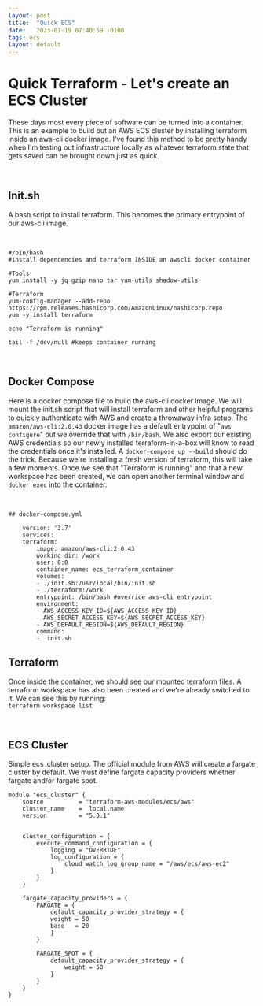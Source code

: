 ```yaml
---
layout: post
title:  "Quick ECS"
date:   2023-07-19 07:40:59 -0100
tags: ecs
layout: default
---
```



# Quick Terraform - Let's create an ECS Cluster

These days most every piece of software can be turned into a container. This is an example to build out an AWS ECS cluster by installing terraform inside an aws-cli docker image. I've found this method to be pretty handy when I'm testing out infrastructure locally as whatever terraform state that gets saved can be brought down just as quick.

&nbsp;  


## Init.sh

A bash script to install terraform. This becomes the primary entrypoint of our aws-cli image.

&nbsp;  

    #/bin/bash
    #install dependencies and terraform INSIDE an awscli docker container

    #Tools
    yum install -y jq gzip nano tar yum-utils shadow-utils

    #Terraform
    yum-config-manager --add-repo https://rpm.releases.hashicorp.com/AmazonLinux/hashicorp.repo
    yum -y install terraform
  
    echo "Terraform is running"

    tail -f /dev/null #keeps container running

&nbsp;  

## Docker Compose

Here is a docker compose file to build the aws-cli docker image. We will mount the init.sh script that will install terraform and other helpful programs to quickly authenticate with AWS and create a throwaway infra setup. The `amazon/aws-cli:2.0.43` docker image has a default entrypoint of "`aws configure`" but we override that with `/bin/bash`. We also export our existing AWS credentials so our newly installed terraform-in-a-box will know to read the credentials once it's installed.  A `docker-compose up --build` should do the trick. Because we're installing a fresh version of terraform, this will take a few moments. Once we see that "Terraform is running" and that a new workspace has been created, we can open another terminal window and `docker exec` into the container.

&nbsp;  


    ## docker-compose.yml

        version: '3.7'
        services:
        terraform:
            image: amazon/aws-cli:2.0.43
            working_dir: /work
            user: 0:0
            container_name: ecs_terraform_container
            volumes:
            - ./init.sh:/usr/local/bin/init.sh
            - ./terraform:/work
            entrypoint: /bin/bash #override aws-cli entrypoint
            environment:
            - AWS_ACCESS_KEY_ID=${AWS_ACCESS_KEY_ID}
            - AWS_SECRET_ACCESS_KEY=${AWS_SECRET_ACCESS_KEY}
            - AWS_DEFAULT_REGION=${AWS_DEFAULT_REGION}
            command:
            -  init.sh

## Terraform
Once inside the container, we should see our mounted terraform files. A terraform workspace has also been created and we're already switched to it. We can see this by running:  
`terraform workspace list` 

&nbsp;  

## ECS Cluster
Simple ecs_cluster setup. The official module from AWS will create a fargate cluster by default. We must define fargate capacity providers whether fargate and/or fargate spot.

    module "ecs_cluster" {
        source          = "terraform-aws-modules/ecs/aws"
        cluster_name    =  local.name
        version         = "5.0.1"


        cluster_configuration = {
            execute_command_configuration = {
                logging = "OVERRIDE"
                log_configuration = {
                    cloud_watch_log_group_name = "/aws/ecs/aws-ec2"
                }
            }
        }

        fargate_capacity_providers = {
            FARGATE = {
                default_capacity_provider_strategy = {
                weight = 50
                base   = 20
                }
            }

            FARGATE_SPOT = {
                default_capacity_provider_strategy = {
                    weight = 50
                }
            }
        }
    }